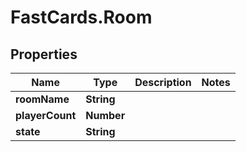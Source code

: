# FastCards.Room

## Properties

Name | Type | Description | Notes
------------ | ------------- | ------------- | -------------
**roomName** | **String** |  | 
**playerCount** | **Number** |  | 
**state** | **String** |  | 


